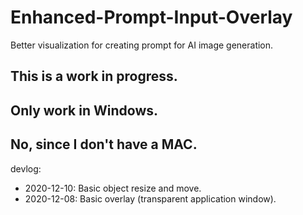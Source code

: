 # Enhanced-Prompt-Input-Overlay
Better visualization for creating prompt for AI image generation.

## This is a work in progress.

## Only work in Windows.

## No, since I don't have a MAC.

devlog:
- 2020-12-10: Basic object resize and move.
- 2020-12-08: Basic overlay (transparent application window).